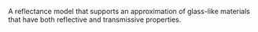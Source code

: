 A reflectance model that supports an approximation of glass-like materials that have both reflective and transmissive properties.
